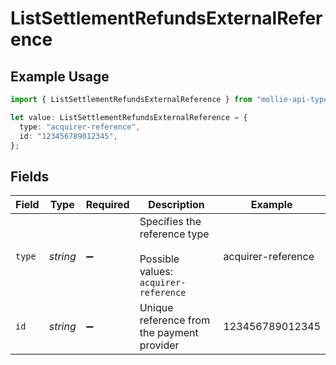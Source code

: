 # ListSettlementRefundsExternalReference

## Example Usage

```typescript
import { ListSettlementRefundsExternalReference } from "mollie-api-typescript/models/operations";

let value: ListSettlementRefundsExternalReference = {
  type: "acquirer-reference",
  id: "123456789012345",
};
```

## Fields

| Field                                                               | Type                                                                | Required                                                            | Description                                                         | Example                                                             |
| ------------------------------------------------------------------- | ------------------------------------------------------------------- | ------------------------------------------------------------------- | ------------------------------------------------------------------- | ------------------------------------------------------------------- |
| `type`                                                              | *string*                                                            | :heavy_minus_sign:                                                  | Specifies the reference type<br/><br/>Possible values: `acquirer-reference` | acquirer-reference                                                  |
| `id`                                                                | *string*                                                            | :heavy_minus_sign:                                                  | Unique reference from the payment provider                          | 123456789012345                                                     |